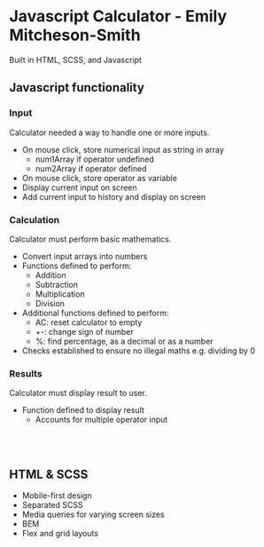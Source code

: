 # Javascript Calculator - Emily Mitcheson-Smith
Built in HTML, SCSS, and Javascript

## Javascript functionality
### Input
Calculator needed a way to handle one or more inputs.
- On mouse click, store numerical input as string in array
    - num1Array if operator undefined
    - num2Array if operator defined
- On mouse click, store operator as variable
- Display current input on screen
- Add current input to history and display on screen

### Calculation
Calculator must perform basic mathematics.
- Convert input arrays into numbers
- Functions defined to perform:
    - Addition
    - Subtraction
    - Multiplication
    - Division
- Additional functions defined to perform:
    - AC: reset calculator to empty
    - +-: change sign of number
    - %: find percentage, as a decimal or as a number
- Checks established to ensure no illegal maths e.g. dividing by 0

### Results
Calculator must display result to user.
- Function defined to display result
    - Accounts for multiple operator input

<br><br>
## HTML & SCSS
- Mobile-first design
- Separated SCSS
- Media queries for varying screen sizes
- BEM
- Flex and grid layouts